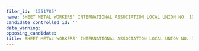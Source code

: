 ```yaml
---
filer_id: '1351785'
name: SHEET METAL WORKERS' INTERNATIONAL ASSOCIATION LOCAL UNION NO. 104 ISSUES COMMITTEE
candidate_controlled_id: ''
data_warning: 
opposing_candidate: 
title: SHEET METAL WORKERS' INTERNATIONAL ASSOCIATION LOCAL UNION NO. 104 ISSUES COMMITTEE
---
```

